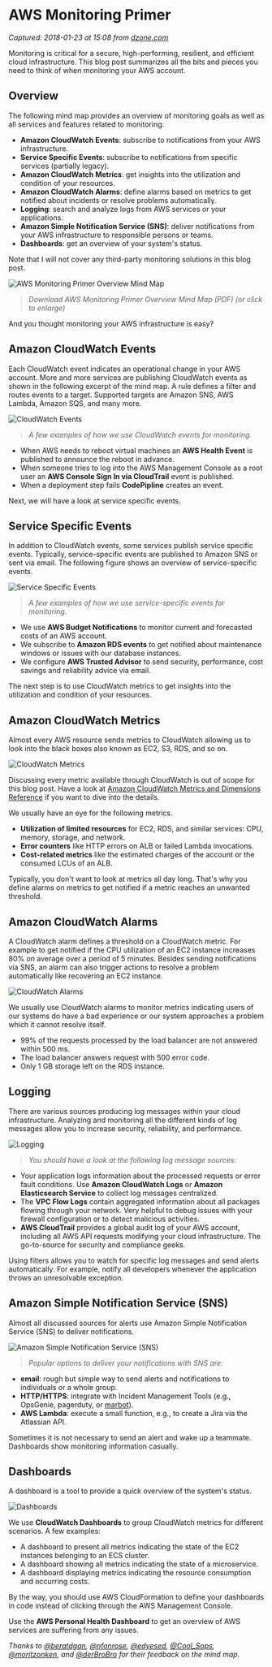 # AWS Monitoring Primer

_Captured: 2018-01-23 at 15:08 from [dzone.com](https://dzone.com/articles/aws-monitoring-primer?edition=355120&utm_source=Zone%20Newsletter&utm_medium=email&utm_campaign=cloud%202018-01-23)_

Monitoring is critical for a secure, high-performing, resilient, and efficient cloud infrastructure. This blog post summarizes all the bits and pieces you need to think of when monitoring your AWS account.

## Overview

The following mind map provides an overview of monitoring goals as well as all services and features related to monitoring:

  * **Amazon CloudWatch Events**: subscribe to notifications from your AWS infrastructure.
  * **Service Specific Events**: subscribe to notifications from specific services (partially legacy).
  * **Amazon CloudWatch Metrics**: get insights into the utilization and condition of your resources.
  * **Amazon CloudWatch Alarms**: define alarms based on metrics to get notified about incidents or resolve problems automatically.
  * **Logging**: search and analyze logs from AWS services or your applications.
  * **Amazon Simple Notification Service (SNS)**: deliver notifications from your AWS infrastructure to responsible persons or teams.
  * **Dashboards**: get an overview of your system's status.

Note that I will not cover any third-party monitoring solutions in this blog post.

![AWS Monitoring Primer Overview Mind Map](https://cloudonaut.io/images/2018/01/aws-monitoring-primer-overview.png)

> _Download AWS Monitoring Primer Overview Mind Map (PDF) (or click to enlarge)_

And you thought monitoring your AWS infrastructure is easy?

## Amazon CloudWatch Events

Each CloudWatch event indicates an operational change in your AWS account. More and more services are publishing CloudWatch events as shown in the following excerpt of the mind map. A rule defines a filter and routes events to a target. Supported targets are Amazon SNS, AWS Lambda, Amazon SQS, and many more.

![CloudWatch Events](https://cloudonaut.io/images/2018/01/aws-monitoring-primer-cloudwatch-events.png)

> _A few examples of how we use CloudWatch events for monitoring._

  * When AWS needs to reboot virtual machines an **AWS Health Event** is published to announce the reboot in advance.
  * When someone tries to log into the AWS Management Console as a root user an **AWS Console Sign In via CloudTrail** event is published.
  * When a deployment step fails **CodePipline** creates an event.

Next, we will have a look at service specific events.

## Service Specific Events

In addition to CloudWatch events, some services publish service specific events. Typically, service-specific events are published to Amazon SNS or sent via email. The following figure shows an overview of service-specific events.

![Service Specific Events](https://cloudonaut.io/images/2018/01/aws-monitoring-primer-service-specific-events.png)

> _A few examples of how we use service-specific events for monitoring._

  * We use **AWS Budget Notifications** to monitor current and forecasted costs of an AWS account.
  * We subscribe to **Amazon RDS events** to get notified about maintenance windows or issues with our database instances.
  * We configure **AWS Trusted Advisor** to send security, performance, cost savings and reliability advice via email.

The next step is to use CloudWatch metrics to get insights into the utilization and condition of your resources.

## Amazon CloudWatch Metrics

Almost every AWS resource sends metrics to CloudWatch allowing us to look into the black boxes also known as EC2, S3, RDS, and so on.

![CloudWatch Metrics](https://cloudonaut.io/images/2018/01/aws-monitoring-primer-cloudwatch-metrics.png)

Discussing every metric available through CloudWatch is out of scope for this blog post. Have a look at [Amazon CloudWatch Metrics and Dimensions Reference](https://docs.aws.amazon.com/AmazonCloudWatch/latest/monitoring/CW_Support_For_AWS.html) if you want to dive into the details.

We usually have an eye for the following metrics.

  * **Utilization of limited resources** for EC2, RDS, and similar services: CPU, memory, storage, and network.
  * **Error counters** like HTTP errors on ALB or failed Lambda invocations.
  * **Cost-related metrics** like the estimated charges of the account or the consumed LCUs of an ALB.

Typically, you don't want to look at metrics all day long. That's why you define alarms on metrics to get notified if a metric reaches an unwanted threshold.

## Amazon CloudWatch Alarms

A CloudWatch alarm defines a threshold on a CloudWatch metric. For example to get notified if the CPU utilization of an EC2 instance increases 80% on average over a period of 5 minutes. Besides sending notifications via SNS, an alarm can also trigger actions to resolve a problem automatically like recovering an EC2 instance.

![CloudWatch Alarms](https://cloudonaut.io/images/2018/01/aws-monitoring-primer-cloudwatch-alarms.png)

We usually use CloudWatch alarms to monitor metrics indicating users of our systems do have a bad experience or our system approaches a problem which it cannot resolve itself.

  * 99% of the requests processed by the load balancer are not answered within 500 ms.
  * The load balancer answers request with 500 error code.
  * Only 1 GB storage left on the RDS instance.

## Logging

There are various sources producing log messages within your cloud infrastructure. Analyzing and monitoring all the different kinds of log messages allow you to increase security, reliability, and performance.

![Logging](https://cloudonaut.io/images/2018/01/aws-monitoring-primer-logging.png)

> _You should have a look at the following log message sources:_

  * Your application logs information about the processed requests or error fault conditions. Use **Amazon CloudWatch Logs** or **Amazon Elasticsearch Service** to collect log messages centralized.
  * The **VPC Flow Logs** contain aggregated information about all packages flowing through your network. Very helpful to debug issues with your firewall configuration or to detect malicious activities.
  * **AWS CloudTrail** provides a global audit log of your AWS account, including all AWS API requests modifying your cloud infrastructure. The go-to-source for security and compliance geeks.

Using filters allows you to watch for specific log messages and send alerts automatically. For example, notify all developers whenever the application throws an unresolvable exception.

## Amazon Simple Notification Service (SNS)

Almost all discussed sources for alerts use Amazon Simple Notification Service (SNS) to deliver notifications.

![Amazon Simple Notification Service \(SNS\)](https://cloudonaut.io/images/2018/01/aws-monitoring-primer-sns.png)

> _Popular options to deliver your notifications with SNS are:_

  * **email**: rough but simple way to send alerts and notifications to individuals or a whole group.
  * **HTTP/HTTPS**: integrate with Incident Management Tools (e.g., OpsGenie, pagerduty, or [marbot](https://marbot.io)).
  * **AWS Lambda**: execute a small function, e.g., to create a Jira via the Atlassian API.

Sometimes it is not necessary to send an alert and wake up a teammate. Dashboards show monitoring information casually.

## Dashboards

A dashboard is a tool to provide a quick overview of the system's status.

![Dashboards](https://cloudonaut.io/images/2018/01/aws-monitoring-primer-dashboards.png)

We use **CloudWatch Dashboards** to group CloudWatch metrics for different scenarios. A few examples:

  * A dashboard to present all metrics indicating the state of the EC2 instances belonging to an ECS cluster.
  * A dashboard showing all metrics indicating the state of a microservice.
  * A dashboard displaying metrics indicating the resource consumption and occurring costs.

By the way, you should use AWS CloudFormation to define your dashboards in code instead of clicking through the AWS Management Console.

Use the **AWS Personal Health Dashboard** to get an overview of AWS services are suffering from any issues.

_Thanks to [@beratdgan](https://twitter.com/@beratdgan), [@nfonrose](https://twitter.com/@nfonrose), [@edyesed](https://twitter.com/@edyesed), [@Cool_Sops](https://twitter.com/@Cool_Sops), [@moritzonken](https://twitter.com/@moritzonken), and [@derBroBro](https://twitter.com/@derBroBro) for their feedback on the mind map._
